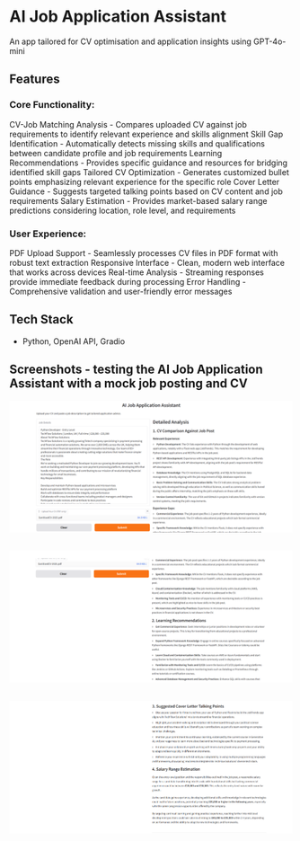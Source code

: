 # AI Job Application Assistant

An app tailored for CV optimisation and application insights using GPT-4o-mini

## Features

### Core Functionality:

CV-Job Matching Analysis - Compares uploaded CV against job requirements to identify relevant experience and skills alignment
Skill Gap Identification - Automatically detects missing skills and qualifications between candidate profile and job requirements
Learning Recommendations - Provides specific guidance and resources for bridging identified skill gaps
Tailored CV Optimization - Generates customized bullet points emphasizing relevant experience for the specific role
Cover Letter Guidance - Suggests targeted talking points based on CV content and job requirements
Salary Estimation - Provides market-based salary range predictions considering location, role level, and requirements

### User Experience:

PDF Upload Support - Seamlessly processes CV files in PDF format with robust text extraction
Responsive Interface - Clean, modern web interface that works across devices
Real-time Analysis - Streaming responses provide immediate feedback during processing
Error Handling - Comprehensive validation and user-friendly error messages

## Tech Stack
- Python, OpenAI API, Gradio

## Screenshots - testing the AI Job Application Assistant with a mock job posting and CV
![Header Screenshot](./screenshots/jobassist1.png)
##
![Additional_Content Screenshot](./screenshots/jobassist2.png)
##
![Additional_Content Screenshot](./screenshots/jobassist3.png)


